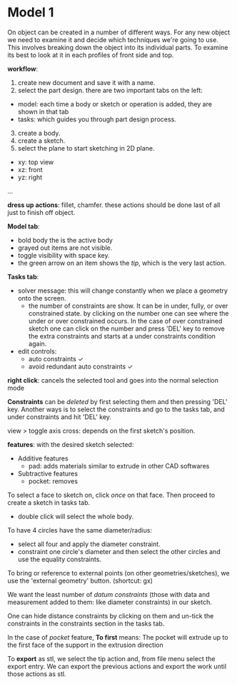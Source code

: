 # Model 1

On object can be created in a number of different ways.
For any new object we need to examine it and decide which techniques we're going to use.
This involves breaking down the object into its individual parts.
To examine its best to look at it in each profiles of front side and top.


**workflow**:

1. create new document and save it with a name.
2. select the part design. there are two important tabs on the left:
  - model: each time a body or sketch or operation is added, they are shown in that tab
  - tasks: which guides you through part design process.
3. create a body.
4. create a sketch.
5. select the plane to start sketching in 2D plane.
  - xy: top view
  - xz: front
  - yz: right

...

**dress up actions**: fillet, chamfer. these actions should be done last of all just to finish off
  object.

**Model tab**:
- bold body the is the active body
- grayed out items are not visible.
- toggle visibility with space key.
- the green arrow on an item shows the *tip*, which is the very last action.

**Tasks tab**:
- solver message: this will change constantly when we place a geometry onto the screen.
  - the number of constraints are show. It can be in under, fully, or over constrained state. by
    clicking on the number one can see where the under or over constrained occurs. In the case of
    over constrained sketch one can click on the number and press 'DEL' key to remove the extra
    constraints and starts at a under constraints condition again.
- edit controls:
  - auto constraints ✓
  - avoid redundant auto constraints ✓

**right click**: cancels the selected tool and goes into the normal selection mode

**Constraints** can be *deleted* by first selecting them and then pressing 'DEL' key. Another ways is to
  select the constraints and go to the tasks tab, and under constraints and hit 'DEL' key.

view > toggle axis cross: depends on the first sketch's position.


**features**: with the desired sketch selected:
- Additive features
  - pad: adds materials similar to extrude in other CAD softwares
- Subtractive features
  - pocket: removes

To select a face to sketch on, click *once* on that face. Then proceed to create a sketch in tasks
tab.
- double click will select the whole body.

To have 4 circles have the same diameter/radius:
- select all four and apply the diameter constraint.
- constraint one circle's diameter and then select the other circles and use the equality
  constraints.

To bring or reference to external points (on other geometries/sketches), we use the 'external
geometry' button. (shortcut: gx)

We want the least number of *datum constraints* (those with data and measurement added to them: like
diameter constraints) in our sketch.

One can hide distance constraints by clicking on them and un-tick the constraints in the constraints
section in the tasks tab.

In the case of *pocket* feature, **To first** means: The pocket will extrude up to the first face of
the support in the extrusion direction

To **export** as stl, we select the tip action and, from file menu select the export entry.
We can export the previous actions and export the work until those actions as stl.
